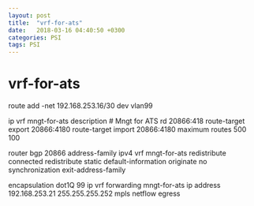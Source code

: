 ```yaml
---
layout: post
title:  "vrf-for-ats"
date:   2018-03-16 04:40:50 +0300
categories: PSI
tags: PSI
---
```


# vrf-for-ats
route add -net 192.168.253.16/30 dev vlan99

ip vrf mngt-for-ats
 description # Mngt for ATS
 rd 20866:418
 route-target export 20866:4180
 route-target import 20866:4180
 maximum routes 500 100

router bgp 20866
 address-family ipv4 vrf mngt-for-ats
 redistribute connected
 redistribute static
 default-information originate
 no synchronization
 exit-address-family



 encapsulation dot1Q 99
 ip vrf forwarding mngt-for-ats
 ip address 192.168.253.21 255.255.255.252
 mpls netflow egress